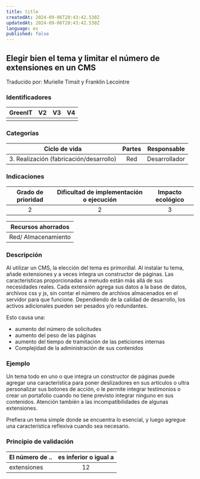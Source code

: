 ```yaml
---
title: title
createdAt: 2024-09-06T20:43:42.530Z
updatedAt: 2024-09-06T20:43:42.530Z
language: es
published: false
---
```

## Elegir bien el tema y limitar el número de extensiones en un CMS
Traducido por: Murielle Timsit y Franklin Lecointre

### Identificadores

| GreenIT |  V2  |  V3  |  V4  |
|:-------:|:----:|:----:|:----:|
|      |   |   |      |

### Categorías

| Ciclo de vida | Partes | Responsable |
|:---------:|:----:|:----:|
| 3. Realización (fabricación/desarrollo) | Red | Desarrollador |

### Indicaciones

| Grado de prioridad   | Dificultad de implementación o ejecución | Impacto ecológico   |
|:-------------------:|:-------------------------:|:---------------------:|
| 2 | 2 | 3 |

| Recursos ahorrados |
|:----------------------------------------------------------:|
| Red/ Almacenamiento  |

### Descripción

Al utilizar un CMS, la elección del tema es primordial.
Al instalar tu tema, añade extensiones y a veces integra un constructor de páginas.
Las características proporcionadas a menudo están más allá de sus necesidades reales.
Cada extensión agrega sus datos a la base de datos, archivos css y js, sin contar el número de archivos almacenados en el servidor para que funcione. Dependiendo de la calidad de desarrollo, los activos adicionales pueden ser pesados y/o redundantes.

Esto causa una:
- aumento del número de solicitudes
- aumento del peso de las páginas
- aumento del tiempo de tramitación de las peticiones internas
- Complejidad de la administración de sus contenidos

### Ejemplo

Un tema todo en uno o que integra un constructor de páginas puede agregar una característica para poner deslizadores en sus artículos o ultra personalizar sus botones de acción, o le permite integrar testimonios o crear un portafolio cuando no tiene previsto integrar ninguno en sus contenidos.
Atención también a las incompatibilidades de algunas extensiones.

Prefiera un tema simple donde se encuentra lo esencial, y luego agregue una característica reflexiva cuando sea necesario.

### Principio de validación

| El número de ..   | es inferior o igual a   |  
|-------------------|:-------------------------:|
|  extensiones | 12 |